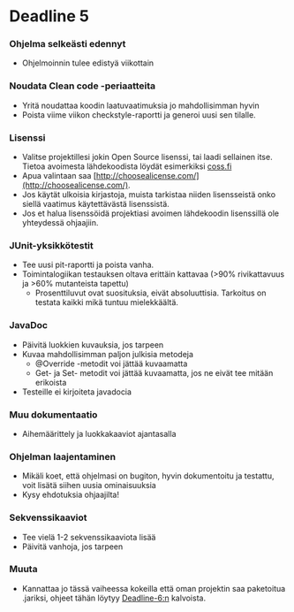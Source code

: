﻿# Deadline 5

### Ohjelma selkeästi edennyt
* Ohjelmoinnin tulee edistyä viikottain

### Noudata Clean code -periaatteita
* Yritä noudattaa koodin laatuvaatimuksia jo mahdollisimman hyvin
* Poista viime viikon checkstyle-raportti ja generoi uusi sen tilalle.

### Lisenssi
* Valitse projektillesi jokin Open Source lisenssi, tai laadi sellainen itse. Tietoa avoimesta lähdekoodista löydät esimerkiksi [coss.fi](http://coss.fi/avoimuus/avoin-lahdekoodi/)
* Apua valintaan saa [http://choosealicense.com/](http://choosealicense.com/).
* Jos käytät ulkoisia kirjastoja, muista tarkistaa niiden lisensseistä onko siellä vaatimus käytettävästä lisenssistä.
* Jos et halua lisenssöidä projektiasi avoimen lähdekoodin lisenssillä ole yhteydessä ohjaajiin.

### JUnit-yksikkötestit
* Tee uusi pit-raportti ja poista vanha.
* Toimintalogiikan testauksen oltava erittäin kattavaa (>90% rivikattavuus ja >60% mutanteista tapettu)
  * Prosenttiluvut ovat suosituksia, eivät absoluuttisia. Tarkoitus on testata kaikki mikä tuntuu mielekkäältä.

### JavaDoc
* Päivitä luokkien kuvauksia, jos tarpeen
* Kuvaa mahdollisimman paljon julkisia metodeja
  * @Override -metodit voi jättää kuvaamatta
  * Get- ja Set- metodit voi jättää kuvaamatta, jos ne eivät tee mitään erikoista
* Testeille ei kirjoiteta javadocia

### Muu dokumentaatio
* Aihemäärittely ja luokkakaaviot ajantasalla

### Ohjelman laajentaminen
* Mikäli koet, että ohjelmasi on bugiton, hyvin dokumentoitu ja testattu, voit lisätä siihen uusia ominaisuuksia
* Kysy ehdotuksia ohjaajilta!

### Sekvenssikaaviot
* Tee vielä 1-2 sekvenssikaaviota lisää
* Päivitä vanhoja, jos tarpeen

### Muuta
* Kannattaa jo tässä vaiheessa kokeilla että oman projektin saa paketoitua .jariksi, ohjeet tähän löytyy [Deadline-6:n](Deadline-6.md) kalvoista.

